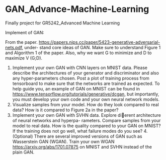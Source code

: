 # GAN_Advance-Machine-Learning
Finally project for GR5242_Advanced Machine Learning

Implement of GAN:

From the paper. https://papers.nips.cc/paper/5423-generative-adversarial-nets.pdf, under-
stand core ideas of GAN. Make sure to understand Figure 1 and Algorithm 1 of the paper. Also, why we
want G to minimize and D to maximize V (G;D).
1. Implement your own GAN with CNN layers on MNIST data. Please describe the architectures of your
generator and discriminator and also any hyper-parameters chosen. Post a plot of training process from
tensorboard to make sure that the networks are trained as expected. To help guide you, an example of
GAN on MNIST can be found in https://www.tensorflow.org/tutorials/generative/dcgan, but
importantly, you must develop your own code and your own neural network models.
2. Visualize samples from your model. How do they look compared to real data? How is it compared to Figure
2a in the paper?
3. Implement your own GAN with SVHN data. Explore dierent architecture of neural networks and hyperpa-
rameters. Compare samples from your model to real data. How is the quality compared to your GAN on
MNIST? If the training does not go well, what failure modes do you see?
4.(Optional) There are several improved versions of GAN such as Wasserstein GAN (WGAN). Train your own
WGAN https://arxiv.org/abs/1701.07875 on MNIST and SVHN instead of the plain GAN.
